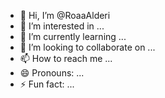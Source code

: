- 👋 Hi, I’m @RoaaAlderi
- 👀 I’m interested in ...
- 🌱 I’m currently learning ...
- 💞️ I’m looking to collaborate on ...
- 📫 How to reach me ...
- 😄 Pronouns: ...
- ⚡ Fun fact: ...

<!---
RoaaAlderi/RoaaAlderi is a ✨ special ✨ repository because its `README.md` (this file) appears on your GitHub profile.
You can click the Preview link to take a look at your changes.
--->
